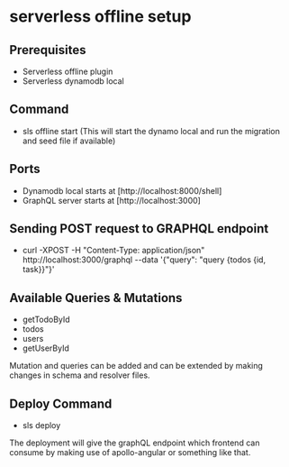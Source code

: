 # serverless offline setup

## Prerequisites
- Serverless offline plugin
- Serverless dynamodb local

## Command
- sls offline start (This will start the dynamo local and run the migration and seed file if available)

## Ports 
- Dynamodb local starts at [http://localhost:8000/shell]
- GraphQL server starts at [http://localhost:3000]

## Sending POST request to GRAPHQL endpoint
- curl -XPOST -H "Content-Type: application/json" http://localhost:3000/graphql --data '{"query": "query {todos {id, task}}"}'

## Available Queries & Mutations
- getTodoById
- todos
- users
- getUserById 

Mutation and queries can be added and can be extended by making changes in schema and resolver files. 


## Deploy Command 
- sls deploy

The deployment will give the graphQL endpoint which frontend can consume by making use of apollo-angular or something like that. 